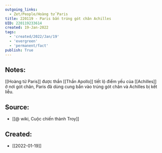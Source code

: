 ```yaml
---
outgoing_links:
  - Zet/People/Hoàng tử Paris
title: 220119 - Paris bắn trúng gót chân Achilles
UID: 220119233614
created: 19-Jan-2022
tags:
  - 'created/2022/Jan/19'
  - 'evergreen'
  - 'permanent/fact'
publish: True
---
```

## Notes:
[[Hoàng tử Paris]] được thần [[Thần Apollo]] tiết lộ điểm yếu của [[Achilles]] ở nơi gót chân, Paris đã dùng cung bắn vào trúng gót chân và Achilles bị kết liễu.

## Source:
- [[@ wiki, Cuộc chiến thành Troy]]

## Created:
- [[2022-01-19]]
